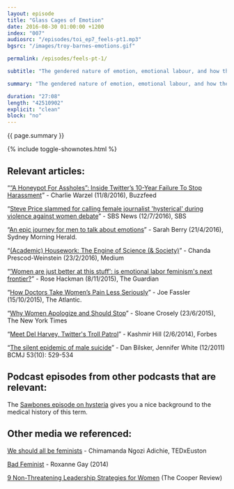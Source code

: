 ```yaml
---
layout: episode
title: "Glass Cages of Emotion"
date: 2016-08-30 01:00:00 +1200
index: "007"
audiosrc: "/episodes/toi_ep7_feels-pt1.mp3"
bgsrc: "/images/troy-barnes-emotions.gif"

permalink: /episodes/feels-pt-1/

subtitle: "The gendered nature of emotion, emotional labour, and how these assumptions could literally harm you at the doctor's."

summary: "The gendered nature of emotion, emotional labour, and how these assumptions could literally harm you at the doctor's."

duration: "27:08"
length: "42510902"
explicit: "clean"
block: "no" 
---
```

<section class="summary" markdown="1">

{{ page.summary }}

</section>

{% include toggle-shownotes.html %}

<section id="shownotes" class="hidden" markdown="1">

## Relevant articles:

“[“A Honeypot For Assholes”: Inside Twitter’s 10-Year Failure To Stop Harassment](https://www.buzzfeed.com/charliewarzel/a-honeypot-for-assholes-inside-twitters-10-year-failure-to-s)” - Charlie Warzel (11/8/2016), Buzzfeed

“[Steve Price slammed for calling female journalist 'hysterical' during violence against women debate](http://www.sbs.com.au/news/article/2016/07/12/steve-price-slammed-calling-female-journalist-hysterical-during-violence-against)” - SBS News (12/7/2016), SBS

“[An epic journey for men to talk about emotions](http://www.smh.com.au/lifestyle/life/toms-epic-journey-to-get-men-to-talk-about-emotions-20160420-gobenj.html)” - Sarah Berry (21/4/2016), Sydney Morning Herald.

“[(Academic) Housework: The Engine of Science (& Society)](https://medium.com/@chanda/academic-housework-the-engine-of-science-society-cb4153faa724#.shqucpd24)” - Chanda Prescod-Weinstein (23/2/2016), Medium

“[’Women are just better at this stuff': is emotional labor feminism's next frontier?](https://www.theguardian.com/world/2015/nov/08/women-gender-roles-sexism-emotional-labor-feminism)” - Rose Hackman (8/11/2015), The Guardian

“[How Doctors Take Women’s Pain Less Seriously](http://www.theatlantic.com/health/archive/2015/10/emergency-room-wait-times-sexism/410515/)” - Joe Fassler (15/10/2015), The Atlantic.

“[Why Women Apologize and Should Stop](http://www.nytimes.com/2015/06/23/opinion/when-an-apology-is-anything-but.html?_r=0)” - Sloane Crosely (23/6/2015), The New York Times

“[Meet Del Harvey, Twitter's Troll Patrol](http://www.forbes.com/sites/kashmirhill/2014/07/02/meet-del-harvey-twitters-troll-patrol/#45af4d1647d0)” - Kashmir Hill (2/6/2014), Forbes

“[The silent epidemic of male suicide](http://www.bcmj.org/articles/silent-epidemic-male-suicide)” - Dan Bilsker, Jennifer White (12/2011) BCMJ 53(10): 529-534

  

## Podcast episodes from other podcasts that are relevant:

The [Sawbones episode on hysteria](http://www.maximumfun.org/sawbones/sawbones-hysteria) gives you a nice background to the medical history of this term.

  

## Other media we referenced:

[We should all be feminists](https://www.youtube.com/watch?v=hg3umXU_qWc) - Chimamanda Ngozi Adichie, TEDxEuston

[Bad Feminist](http://www.roxanegay.com/bad-feminist/) - Roxanne Gay (2014)

[9 Non-Threatening Leadership Strategies for Women](http://thecooperreview.com/non-threatening-leadership-strategies-for-women/) (The Cooper Review)

</section>
